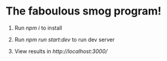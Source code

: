 # The faboulous smog program!
    
1. Run *npm i* to install

2. Run *npm run start:dev* to run dev server

3. View results in *http://localhost:3000/*

